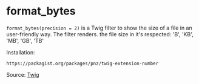 # format_bytes

`format_bytes(precision = 2)` is a Twig filter to show the size of a file in an user-friendly way. The filter renders.
the file size in it's respected: 'B', 'KB', 'MB', 'GB', 'TB'

Installation:

```twig
https://packagist.org/packages/pnz/twig-extension-number
```

Source: [Twig](https://packagist.org/packages/pnz/twig-extension-number)
